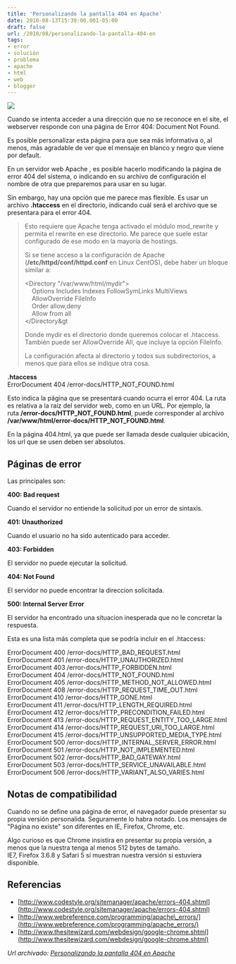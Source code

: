 ```yaml
---
title: 'Personalizando la pantalla 404 en Apache'
date: 2010-08-13T15:39:00.001-05:00
draft: false
url: /2010/08/personalizando-la-pantalla-404-en
tags: 
- error
- solución
- problema
- apache
- html
- web
- blogger
---
```


[![](http://1.bp.blogspot.com/_K2xwnQ4Llso/TGWtYyRGDTI/AAAAAAAABLU/YNdIoSOmytk/s320/custom_404.png)](http://1.bp.blogspot.com/_K2xwnQ4Llso/TGWtYyRGDTI/AAAAAAAABLU/YNdIoSOmytk/s1600/custom_404.png)

Cuando se intenta acceder a una dirección que no se reconoce en el site, el webserver responde con una página de Error 404: Document Not Found.  
  
Es posible personalizar esta página para que sea más informativa o, al menos, más agradable de ver que el mensaje en blanco y negro que viene por default.  
  
En un servidor web Apache , es posible hacerlo modificando la página de error 404 del sistema, o indicando en su archivo de configuración el nombre de otra que preparemos para usar en su lugar.  
  
Sin embargo, hay una opción que me parece mas flexible. Es usar un archivo **.htaccess** en el directorio, indicando cuál será el archivo que se presentara para el error 404.  
  

> Esto requiere que Apache tenga activado el módulo mod\_rewrite y permita el rewrite en ese directorio. Me parece que suele estar configurado de ese modo en la mayoría de hostings.  
>   
> Si se tiene acceso a la configuración de Apache (**/etc/httpd/conf/httpd.conf** en Linux CentOS), debe haber un bloque similar a:  
>   
>   
> <Directory "/var/www/html/mydir">  
>     Options Includes Indexes FollowSymLinks MultiViews  
>     AllowOverride FileInfo  
>     Order allow,deny  
>     Allow from all  
> </Directory&gt  
>   
>   
> Donde mydir es el directorio donde queremos colocar el .htaccess. También puede ser AllowOverride All, que incluye la opción FileInfo.  
>   
> La configuración afecta al directorio y todos sus subdirectorios, a menos que para ellos se indique otra cosa.

  
**.htaccess**  
ErrorDocument 404 /error-docs/HTTP\_NOT\_FOUND.html  
  
Esto indica la página que se presentará cuando ocurra el error 404. La ruta es relativa a la raíz del servidor web, como en un URL. Por ejemplo, la ruta **/error-docs/HTTP\_NOT\_FOUND.html**, puede corresponder al archivo **/var/www/html/error-docs/HTTP\_NOT\_FOUND.html**.  

  
En la página 404.html, ya que puede ser llamada desde cualquier ubicación, los url que se usen deben ser absolutos.  

Páginas de error
----------------

Las principales son:  

**400: Bad request**

Cuando el servidor no entiende la solicitud por un error de sintaxis.

**401: Unauthorized**

Cuando el usuario no ha sido autenticado para acceder.

**403: Forbidden**

El servidor no puede ejecutar la solicitud.

**404: Not Found**

El servidor no puede encontrar la direccion solicitada.

**500: Internal Server Error**

El servidor ha encontrado una situacion inesperada que no le concretar la respuesta.

Esta es una lista más completa que se podría incluir en el .htaccess:  
  
ErrorDocument 400 /error-docs/HTTP\_BAD\_REQUEST.html  
ErrorDocument 401 /error-docs/HTTP\_UNAUTHORIZED.html  
ErrorDocument 403 /error-docs/HTTP\_FORBIDDEN.html  
ErrorDocument 404 /error-docs/HTTP\_NOT\_FOUND.html  
ErrorDocument 405 /error-docs/HTTP\_METHOD\_NOT\_ALLOWED.html  
ErrorDocument 408 /error-docs/HTTP\_REQUEST\_TIME\_OUT.html  
ErrorDocument 410 /error-docs/HTTP\_GONE.html  
ErrorDocument 411 /error-docs/HTTP\_LENGTH\_REQUIRED.html  
ErrorDocument 412 /error-docs/HTTP\_PRECONDITION\_FAILED.html  
ErrorDocument 413 /error-docs/HTTP\_REQUEST\_ENTITY\_TOO\_LARGE.html  
ErrorDocument 414 /error-docs/HTTP\_REQUEST\_URI\_TOO\_LARGE.html  
ErrorDocument 415 /error-docs/HTTP\_UNSUPPORTED\_MEDIA\_TYPE.html  
ErrorDocument 500 /error-docs/HTTP\_INTERNAL\_SERVER\_ERROR.html  
ErrorDocument 501 /error-docs/HTTP\_NOT\_IMPLEMENTED.html  
ErrorDocument 502 /error-docs/HTTP\_BAD\_GATEWAY.html  
ErrorDocument 503 /error-docs/HTTP\_SERVICE\_UNAVAILABLE.html  
ErrorDocument 506 /error-docs/HTTP\_VARIANT\_ALSO\_VARIES.html  

Notas de compatibilidad
-----------------------

Cuando no se define una página de error, el navegador puede presentar su propia versión personalida. Seguramente lo habra notado. Los mensajes de "Página no existe" son diferentes en IE, Firefox, Chrome, etc.  
  
Algo curioso es que Chrome insistira en presentar su propia versión, a menos que la nuestra tenga al menos 512 bytes de tamaño.  
IE7, Firefox 3.6.8 y Safari 5 sí muestran nuestra versión si estuviera disponible.

Referencias
-----------

*   [http://www.codestyle.org/sitemanager/apache/errors-404.shtml](http://www.codestyle.org/sitemanager/apache/errors-404.shtml)
*   [http://www.webreference.com/programming/apache\_errors/](http://www.webreference.com/programming/apache_errors/)
*   [http://www.thesitewizard.com/webdesign/google-chrome.shtml](http://www.thesitewizard.com/webdesign/google-chrome.shtml)

_*Url archivado: [Personalizando la pantalla 404 en Apache](https://akcdev.blogspot.com/2010/08/personalizando-la-pantalla-404-en.html)*_
